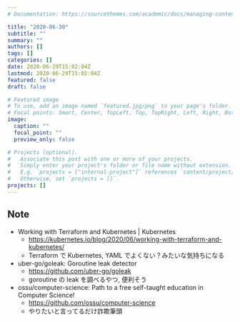 ```yaml
---
# Documentation: https://sourcethemes.com/academic/docs/managing-content/

title: "2020-06-30"
subtitle: ""
summary: ""
authors: []
tags: []
categories: []
date: 2020-06-29T15:02:04Z
lastmod: 2020-06-29T15:02:04Z
featured: false
draft: false

# Featured image
# To use, add an image named `featured.jpg/png` to your page's folder.
# Focal points: Smart, Center, TopLeft, Top, TopRight, Left, Right, BottomLeft, Bottom, BottomRight.
image:
  caption: ""
  focal_point: ""
  preview_only: false

# Projects (optional).
#   Associate this post with one or more of your projects.
#   Simply enter your project's folder or file name without extension.
#   E.g. `projects = ["internal-project"]` references `content/project/deep-learning/index.md`.
#   Otherwise, set `projects = []`.
projects: []
---
```


## Note

* Working with Terraform and Kubernetes | Kubernetes
  * https://kubernetes.io/blog/2020/06/working-with-terraform-and-kubernetes/
  * Terraform で Kubernetes, YAML でよくない？みたいな気持ちになる
* uber-go/goleak: Goroutine leak detector
  * https://github.com/uber-go/goleak
  * goroutine の leak を調べるやつ, 便利そう
* ossu/computer-science: Path to a free self-taught education in Computer Science!
  * https://github.com/ossu/computer-science
  * やりたいと言ってるだけ詐欺筆頭
